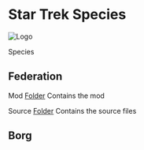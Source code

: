 # Star Trek Species
![Logo](https://github.com/ST-AFA/Species/blob/main/.images/ST-AFA-Banner.png)

Species

## Federation
Mod [Folder](https://github.com/ST-AFA/Species/tree/main/Federation/mod)
Contains the mod

Source [Folder](https://github.com/ST-AFA/Species/tree/main/Federation/source)
Contains the source files

## Borg

